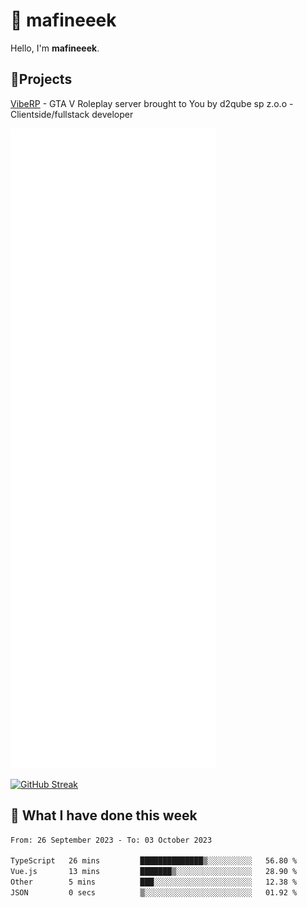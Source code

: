 # 👋 mafineeek
Hello, I'm **mafineeek**.

## 📝Projects

[VibeRP](https://v-rp.pl) - GTA V Roleplay server brought to You by d2qube sp z.o.o - Clientside/fullstack developer


![](./github-metrics.svg)

[![GitHub Streak](https://streak-stats.demolab.com/?user=mafineeek)](https://git.io/streak-stats)

## 📰 What I have done this week
<!--START_SECTION:waka-->

```txt
From: 26 September 2023 - To: 03 October 2023

TypeScript   26 mins         ██████████████▒░░░░░░░░░░   56.80 %
Vue.js       13 mins         ███████▒░░░░░░░░░░░░░░░░░   28.90 %
Other        5 mins          ███░░░░░░░░░░░░░░░░░░░░░░   12.38 %
JSON         0 secs          ▒░░░░░░░░░░░░░░░░░░░░░░░░   01.92 %
```

<!--END_SECTION:waka-->
